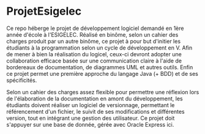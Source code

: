 # ProjetEsigelec

Ce repo héberge le projet de développement logiciel demandé en 1ère année d'école à l'ESIGELEC. 
Réalisé en binôme, selon un cahier des charges produit par un autre binôme, ce projet à pour but d'initier les étudiants à la programmation selon un cycle de développement en V. Afin de mener à bien la réalisation du logicel, ceux-ci devront adopter une collaboration efficace basée sur une communication claire à l'aide de bordereaux de documentation, de diagrammes UML et autres outils. Enfin ce projet permet une première approche du langage Java (+ BDD) et de ses spécificités.

Selon un cahier des charges assez flexible pour permettre une réflexion lors de l'élaboration de la documentation en amont du développement, les étudiants doivent réaliser un logiciel de versionnage, permettant le référencement d'un fichier, le suivit de ses modifications et différentes version, tout en intégrant une gestion des utilisateur. Ce projet doit s'appuyer sur une base de donnée, gérée avec Oracle Express ici.
